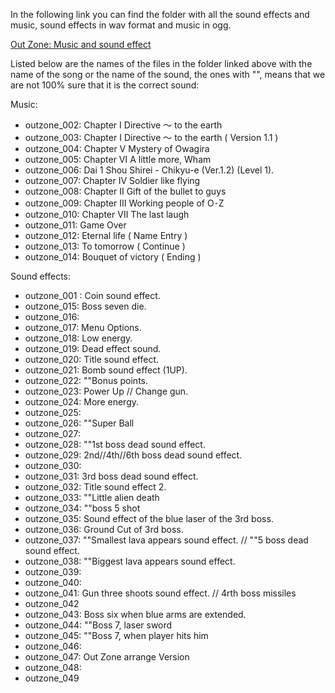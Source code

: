 In the following link you can find the folder with all the sound effects and music, sound effects in wav format and music in ogg.

[Out Zone: Music and sound effect](https://github.com/nicobabot/OutZone_AlchemistStudio/tree/master/OutZone_Music)

Listed below are the names of the files in the folder linked above with the name of the song or the name of the sound, the ones with "", means that we are not 100% sure that it is the correct sound:

Music:
* outzone_002: Chapter Ⅰ Directive ～ to the earth
* outzone_003: Chapter Ⅰ Directive ～ to the earth ( Version 1.1 )
* outzone_004: Chapter Ⅴ Mystery of Owagira
* outzone_005: Chapter Ⅵ A little more, Wham
* outzone_006: Dai 1 Shou Shirei - Chikyu-e (Ver.1.2) (Level 1).
* outzone_007: Chapter Ⅳ Soldier like flying
* outzone_008: Chapter Ⅱ Gift of the bullet to guys
* outzone_009: Chapter Ⅲ Working people of O･Z
* outzone_010: Chapter Ⅶ The last laugh
* outzone_011: Game Over
* outzone_012: Eternal life ( Name Entry )
* outzone_013: To tomorrow ( Continue )
* outzone_014: Bouquet of victory ( Ending )

Sound effects:
* outzone_001 : Coin sound effect.
* outzone_015: Boss seven die.
* outzone_016:
* outzone_017: Menu Options.
* outzone_018: Low energy.
* outzone_019: Dead effect sound.
* outzone_020: Title sound effect.
* outzone_021: Bomb sound effect (1UP).
* outzone_022: ""Bonus points.
* outzone_023: Power Up // Change gun.
* outzone_024: More energy.
* outzone_025:
* outzone_026: ""Super Ball 
* outzone_027:
* outzone_028: ""1st boss dead sound effect.
* outzone_029: 2nd//4th//6th boss dead sound effect.
* outzone_030:
* outzone_031: 3rd boss dead sound effect.
* outzone_032: Title sound effect 2.
* outzone_033: ""Little alien death
* outzone_034: ""boss 5 shot
* outzone_035: Sound effect of the blue laser of the 3rd boss.
* outzone_036: Ground Cut of 3rd boss.
* outzone_037: ""Smallest lava appears sound effect. // ""5 boss dead sound effect.
* outzone_038: ""Biggest lava appears sound effect.
* outzone_039:
* outzone_040:
* outzone_041: Gun three shoots sound effect. // 4rth boss missiles
* outzone_042
* outzone_043: Boss six when blue arms are extended.
* outzone_044: ""Boss 7,  laser sword
* outzone_045: ""Boss 7, when player hits him
* outzone_046:
* outzone_047: Out Zone arrange Version
* outzone_048:                         
* outzone_049